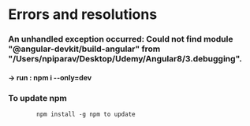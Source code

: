 # Errors and resolutions

### An unhandled exception occurred: Could not find module "@angular-devkit/build-angular" from "/Users/npiparav/Desktop/Udemy/Angular8/3.debugging".
#### -> run  : npm i --only=dev


### To update npm 
            npm install -g npm to update


